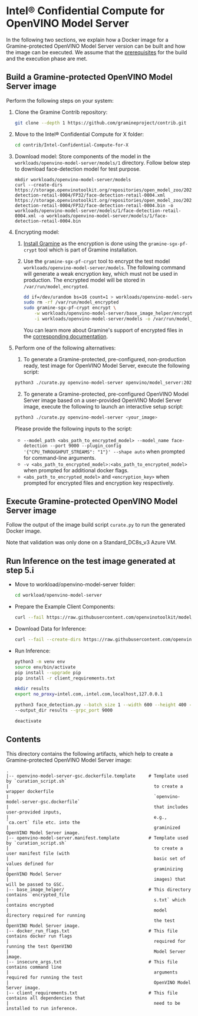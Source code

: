 # Intel® Confidential Compute for OpenVINO Model Server

In the following two sections, we explain how a Docker image for a Gramine-protected OpenVINO Model
Server version can be built and how the image can be executed. We assume that the
[prerequisites](../../README.md) for the build and the execution phase are met.


## Build a Gramine-protected OpenVINO Model Server image

Perform the following steps on your system:

1. Clone the Gramine Contrib repository:
   ```sh
   git clone --depth 1 https://github.com/gramineproject/contrib.git
   ```

2. Move to the Intel® Confidential Compute for X folder:
   ```sh
   cd contrib/Intel-Confidential-Compute-for-X
   ```

3. Download model:
   Store components of the model in the `workloads/openvino-model-server/models/1` directory.
   Follow below step to download face-detection model for test purpose.

   ```
   mkdir workloads/openvino-model-server/models
   curl --create-dirs https://storage.openvinotoolkit.org/repositories/open_model_zoo/2022.1/models_bin/2/face-detection-retail-0004/FP32/face-detection-retail-0004.xml https://storage.openvinotoolkit.org/repositories/open_model_zoo/2022.1/models_bin/2/face-detection-retail-0004/FP32/face-detection-retail-0004.bin -o workloads/openvino-model-server/models/1/face-detection-retail-0004.xml -o workloads/openvino-model-server/models/1/face-detection-retail-0004.bin
   ```

4. Encrypting model:

    1. [Install Gramine](https://gramine.readthedocs.io/en/stable/installation.html)
        as the encryption is done using the `gramine-sgx-pf-crypt` tool which is part of Gramine
        installation.

    2. Use the `gramine-sgx-pf-crypt` tool to encrypt the test model
       `workloads/openvino-model-server/models`. The following command will generate a weak
       encryption key, which must not be used in production. The encrypted model will be stored in
       `/var/run/model_encrypted`.
       ```sh
       dd if=/dev/urandom bs=16 count=1 > workloads/openvino-model-server/base_image_helper/encryption_key
       sudo rm -rf /var/run/model_encrypted
       sudo gramine-sgx-pf-crypt encrypt \
           -w workloads/openvino-model-server/base_image_helper/encryption_key \
           -i workloads/openvino-model-server/models -o /var/run/model_encrypted
       ```
       You can learn more about Gramine's support of encrypted files in the
       [corresponding documentation](https://gramine.readthedocs.io/en/stable/manifest-syntax.html#encrypted-files).

5. Perform one of the following alternatives:

    1. To generate a Gramine-protected, pre-configured, non-production ready, test image for
      OpenVINO Model Server, execute the following script:
      ```sh
      python3 ./curate.py openvino-model-server openvino/model_server:2023.0 test
      ```

    2. To generate a Gramine-protected, pre-configured OpenVINO Model Server image based on a
      user-provided OpenVINO Model Server image, execute the following to launch an interactive
      setup script:
      ```sh
      python3 ./curate.py openvino-model-server <your_image>
      ```

      Please provide the following inputs to the script:
      - `--model_path <abs_path_to_encrypted_model> --model_name face-detection --port 9000
        --plugin_config '{"CPU_THROUGHPUT_STREAMS": "1"}' --shape auto` when prompted for
        command-line arguments.
      - `-v <abs_path_to_encrypted_model>:<abs_path_to_encrypted_model>` when prompted for
        additional docker flags.
      - `<abs_path_to_encrypted_model>` and `<encryption_key>` when prompted for encrypted
        files and encryption key respectively.

## Execute Gramine-protected OpenVINO Model Server image

Follow the output of the image build script `curate.py` to run the generated Docker image.

Note that validation was only done on a Standard_DC8s_v3 Azure VM.


## Run Inference on the test image generated at step 5.i

- Move to workload/openvino-model-server folder:
   ```sh
   cd workload/openvino-model-server
   ```

- Prepare the Example Client Components:
  ```sh
  curl --fail https://raw.githubusercontent.com/openvinotoolkit/model_server/releases/2023/0/demos/common/python/client_utils.py -o client_utils.py https://raw.githubusercontent.com/openvinotoolkit/model_server/releases/2023/0/demos/face_detection/python/face_detection.py -o face_detection.py
  ```

- Download Data for Inference:
  ```sh
  curl --fail --create-dirs https://raw.githubusercontent.com/openvinotoolkit/model_server/releases/2023/0/demos/common/static/images/people/people1.jpeg -o images/people1.jpeg
  ```

- Run Inference:
  ```sh
  python3 -m venv env
  source env/bin/activate
  pip install --upgrade pip
  pip install -r client_requirements.txt
  
  mkdir results
  export no_proxy=intel.com,.intel.com,localhost,127.0.0.1

  python3 face_detection.py --batch_size 1 --width 600 --height 400 --input_images_dir images \
  --output_dir results --grpc_port 9000

  deactivate
  ``` 

## Contents

This directory contains the following artifacts, which help to create a Gramine-protected OpenVINO
Model Server image:

    .
    |-- openvino-model-server-gsc.dockerfile.template     # Template used by `curation_script.sh`
    |                                                       to create a wrapper dockerfile
    |                                                       `openvino-model-server-gsc.dockerfile`
    |                                                       that includes user-provided inputs,
    |                                                       e.g., `ca.cert` file etc. into the
    |                                                       graminized OpenVINO Model Server image.
    |-- openvino-model-server.manifest.template           # Template used by `curation_script.sh`
    |                                                       to create a user manifest file (with
    |                                                       basic set of values defined for
    |                                                       graminizing OpenVINO Model Server
    |                                                       images) that will be passed to GSC.
    |-- base_image_helper/                                # This directory contains `encrypted_file
    |                                                       s.txt` which contains encrypted
    |                                                       model directory required for running
    |                                                       the test OpenVINO Model Server image.
    |-- docker_run_flags.txt                              # This file contains docker run flags
    |                                                       required for running the test OpenVINO
    |                                                       Model Server image.
    |-- insecure_args.txt                                 # This file contains command line
    |                                                       arguments required for running the test
    |                                                       OpenVINO Model Server image.
    |-- client_requirements.txt                           # This file contains all dependencies that
    |                                                       need to be installed to run inference.
